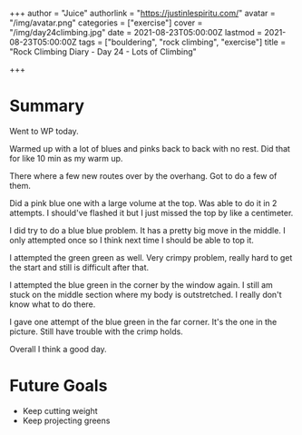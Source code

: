 +++
author = "Juice"
authorlink = "https://justinlespiritu.com/"
avatar = "/img/avatar.png"
categories = ["exercise"]
cover = "/img/day24climbing.jpg"
date = 2021-08-23T05:00:00Z
lastmod = 2021-08-23T05:00:00Z
tags = ["bouldering", "rock climbing", "exercise"]
title = "Rock Climbing Diary - Day 24 - Lots of Climbing"

+++
# Summary

Went to WP today.

Warmed up with a lot of blues and pinks back to back with no rest.  Did that for like 10 min as my warm up.

There where a few new routes over by the overhang.  Got to do a few of them.

Did a pink blue one with a large volume at the top.  Was able to do it in 2 attempts.  I should've flashed it but I just missed the top by like a centimeter.  

I did try to do a blue blue problem.  It has a pretty big move in the middle.  I only attempted once so I think next time I should be able to top it.

I attempted the green green as well.  Very crimpy problem, really hard to get the start and still is difficult after that.

I attempted the blue green in the corner by the window again.  I still am stuck on the middle section where my body is outstretched.  I really don't know what to do there.

I gave one attempt of the blue green in the far corner.  It's the one in the picture.  Still have trouble with the crimp holds.

Overall I think a good day.

# Future Goals

* Keep cutting weight
* Keep projecting greens